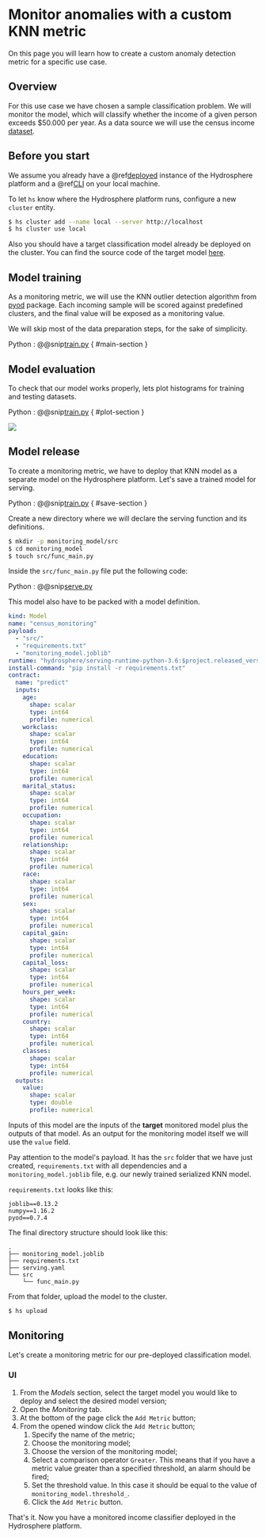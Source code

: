 # Monitor anomalies with a custom KNN metric

On this page you will learn how to create a custom anomaly detection metric for a specific use case. 



## Overview

For this use case we have chosen a sample classification problem. We will monitor the model, which will classify whether the income of a given person exceeds $50.000 per year. As a data source we will use the census income [dataset](https://archive.ics.uci.edu/ml/datasets/census+income).

## Before you start

We assume you already have a @ref[deployed](../../install/platform.md) instance of the Hydrosphere platform and a @ref[CLI](../../install/cli.md) on your local machine.

To let `hs` know where the Hydrosphere platform runs, configure a new `cluster` entity. 

```sh 
$ hs cluster add --name local --server http://localhost
$ hs cluster use local
```

Also you should have a target classification model already be deployed on the cluster. You can find the source code of the target model [here](https://github.com/Hydrospheredata/hydro-serving-example/tree/master/examples/adult). 

## Model training

As a monitoring metric, we will use the KNN outlier detection algorithm from [pyod](https://github.com/yzhao062/pyod) package. Each incoming sample will be scored against predefined clusters, and the final value will be exposed as a monitoring value. 

We will skip most of the data preparation steps, for the sake of simplicity. 

Python
:   @@snip[train.py](snippets/knn_anomaly_detection/train.py) { #main-section }

## Model evaluation

To check that our model works properly, lets plot histograms for training and testing datasets. 

Python
:   @@snip[train.py](snippets/knn_anomaly_detection/train.py) { #plot-section }

![](./images/knn_comparison.png)

## Model release

To create a monitoring metric, we have to deploy that KNN model as a separate model on the Hydrosphere platform. Let's save a trained model for serving. 

Python
:   @@snip[train.py](snippets/knn_anomaly_detection/train.py) { #save-section }

Create a new directory where we will declare the serving function and its definitions. 

```sh
$ mkdir -p monitoring_model/src
$ cd monitoring_model
$ touch src/func_main.py
```

Inside the `src/func_main.py` file put the following code:

Python
:   @@snip[serve.py](snippets/knn_anomaly_detection/serve.py)

This model also have to be packed with a model definition.


```yaml
kind: Model
name: "census_monitoring"
payload:
  - "src/"
  - "requirements.txt"
  - "monitoring_model.joblib"
runtime: "hydrosphere/serving-runtime-python-3.6:$project.released_version$"
install-command: "pip install -r requirements.txt"
contract:
  name: "predict"
  inputs:
    age:
      shape: scalar
      type: int64
      profile: numerical
    workclass:
      shape: scalar
      type: int64
      profile: numerical
    education:
      shape: scalar
      type: int64
      profile: numerical
    marital_status:
      shape: scalar
      type: int64
      profile: numerical
    occupation:
      shape: scalar
      type: int64
      profile: numerical
    relationship:
      shape: scalar
      type: int64
      profile: numerical
    race:
      shape: scalar
      type: int64
      profile: numerical
    sex:
      shape: scalar
      type: int64
      profile: numerical
    capital_gain:
      shape: scalar
      type: int64
      profile: numerical
    capital_loss:
      shape: scalar
      type: int64
      profile: numerical
    hours_per_week:
      shape: scalar
      type: int64
      profile: numerical
    country:
      shape: scalar
      type: int64
      profile: numerical
    classes:
      shape: scalar
      type: int64
      profile: numerical
  outputs:
    value:
      shape: scalar
      type: double
      profile: numerical
```


Inputs of this model are the inputs of the **target** monitored model plus the outputs of that model. As an output for the monitoring model itself we will use the `value` field. 

Pay attention to the model's payload. It has the `src` folder that we have just created, `requirements.txt` with all dependencies and a `monitoring_model.joblib` file, e.g. our newly trained serialized KNN model. 

`requirements.txt` looks like this: 

```
joblib==0.13.2
numpy==1.16.2
pyod==0.7.4
```

The final directory structure should look like this: 

```
.
├── monitoring_model.joblib
├── requirements.txt
├── serving.yaml
└── src
    └── func_main.py
```

From that folder, upload the model to the cluster.

```sh
$ hs upload
```

## Monitoring

Let's create a monitoring metric for our pre-deployed classification model. 

### UI

1. From the _Models_ section, select the target model you would like to deploy and select the desired model version;
1. Open the _Monitoring_ tab.
1. At the bottom of the page click the `Add Metric` button;
1. From the opened window click the `Add Metric` button;
    1. Specify the name of the metric;
    1. Choose the monitoring model;
    1. Choose the version of the monitoring model;
    1. Select a comparison operator `Greater`. This means that if you have a metric value greater than a specified threshold, an alarm should be fired;
    1. Set the threshold value. In this case it should be equal to the value of `monitoring_model.threshold_`.
    1. Click the `Add Metric` button.

That's it. Now you have a monitored income classifier deployed in the Hydrosphere platform. 

